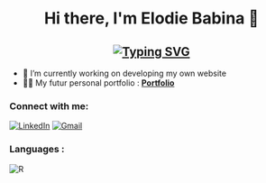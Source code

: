 <h1 align="center"> Hi there, I'm Elodie Babina 👋 </h1>
<h2 align="center"> <a href="https://git.io/typing-svg"><img src="https://readme-typing-svg.demolab.com?font=Source+Code+Pro&weight=200&pause=1000&color=F765CD&random=false&width=435&lines=Bioinformatics+engineer+%3A)" alt="Typing SVG" /></a> </h2>

- 🔭 I’m currently working on developing my own website
- 👨‍💻 My futur personal portfolio : **<a href="****" target="_blank">Portfolio</a>**



<h3 align="left">Connect with me:</h3>
<div align="left">
  <a href="https://www.linkedin.com/in/elodie-babina/"><img alt="LinkedIn" src="https://img.shields.io/badge/linkedin-%230077B5.svg?style=for-the-badge&logo=linkedin&logoColor=white"/></a>
  <a href="mailto:elodiebabina@gmail.com"><img alt="Gmail" src="https://img.shields.io/badge/Gmail-D14836?style=for-the-badge&logo=gmail&logoColor=white"/></a>
</div>

<h3 align="left">Languages :</h3>
<div align="left">
  <img alt="R" src="https://img.shields.io/badge/R-276DC3?style=for-the-badge&logo=r&logoColor=white"/>
</div>


